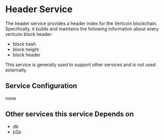 # Header Service

The header service provides a header index for the Vertcoin blockchain. Specifically, it builds and maintains the following information about every vertcoin block header:

- block hash
- block height
- block header

This service is generally used to support other services and is not used externally.

## Service Configuration

none

## Other services this service Depends on

- db
- p2p

